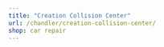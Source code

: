 ```yaml
---
title: "Creation Collision Center"
url: /chandler/creation-collision-center/
shop: car repair
---
```

